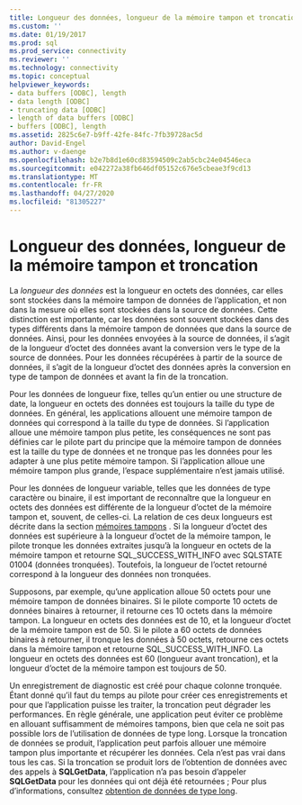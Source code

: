 ```yaml
---
title: Longueur des données, longueur de la mémoire tampon et troncation | Microsoft Docs
ms.custom: ''
ms.date: 01/19/2017
ms.prod: sql
ms.prod_service: connectivity
ms.reviewer: ''
ms.technology: connectivity
ms.topic: conceptual
helpviewer_keywords:
- data buffers [ODBC], length
- data length [ODBC]
- truncating data [ODBC]
- length of data buffers [ODBC]
- buffers [ODBC], length
ms.assetid: 2825c6e7-b9ff-42fe-84fc-7fb39728ac5d
author: David-Engel
ms.author: v-daenge
ms.openlocfilehash: b2e7b8d1e60cd83594509c2ab5cbc24e04546eca
ms.sourcegitcommit: e042272a38fb646df05152c676e5cbeae3f9cd13
ms.translationtype: MT
ms.contentlocale: fr-FR
ms.lasthandoff: 04/27/2020
ms.locfileid: "81305227"
---
```

# <a name="data-length-buffer-length-and-truncation"></a>Longueur des données, longueur de la mémoire tampon et troncation
La *longueur des données* est la longueur en octets des données, car elles sont stockées dans la mémoire tampon de données de l’application, et non dans la mesure où elles sont stockées dans la source de données. Cette distinction est importante, car les données sont souvent stockées dans des types différents dans la mémoire tampon de données que dans la source de données. Ainsi, pour les données envoyées à la source de données, il s’agit de la longueur d’octet des données avant la conversion vers le type de la source de données. Pour les données récupérées à partir de la source de données, il s’agit de la longueur d’octet des données après la conversion en type de tampon de données et avant la fin de la troncation.  
  
 Pour les données de longueur fixe, telles qu’un entier ou une structure de date, la longueur en octets des données est toujours la taille du type de données. En général, les applications allouent une mémoire tampon de données qui correspond à la taille du type de données. Si l’application alloue une mémoire tampon plus petite, les conséquences ne sont pas définies car le pilote part du principe que la mémoire tampon de données est la taille du type de données et ne tronque pas les données pour les adapter à une plus petite mémoire tampon. Si l’application alloue une mémoire tampon plus grande, l’espace supplémentaire n’est jamais utilisé.  
  
 Pour les données de longueur variable, telles que les données de type caractère ou binaire, il est important de reconnaître que la longueur en octets des données est différente de la longueur d’octet de la mémoire tampon et, souvent, de celles-ci. La relation de ces deux longueurs est décrite dans la section [mémoires tampons](../../../odbc/reference/develop-app/buffers.md) . Si la longueur d’octet des données est supérieure à la longueur d’octet de la mémoire tampon, le pilote tronque les données extraites jusqu’à la longueur en octets de la mémoire tampon et retourne SQL_SUCCESS_WITH_INFO avec SQLSTATE 01004 (données tronquées). Toutefois, la longueur de l’octet retourné correspond à la longueur des données non tronquées.  
  
 Supposons, par exemple, qu’une application alloue 50 octets pour une mémoire tampon de données binaires. Si le pilote comporte 10 octets de données binaires à retourner, il retourne ces 10 octets dans la mémoire tampon. La longueur en octets des données est de 10, et la longueur d’octet de la mémoire tampon est de 50. Si le pilote a 60 octets de données binaires à retourner, il tronque les données à 50 octets, retourne ces octets dans la mémoire tampon et retourne SQL_SUCCESS_WITH_INFO. La longueur en octets des données est 60 (longueur avant troncation), et la longueur d’octet de la mémoire tampon est toujours de 50.  
  
 Un enregistrement de diagnostic est créé pour chaque colonne tronquée. Étant donné qu’il faut du temps au pilote pour créer ces enregistrements et pour que l’application puisse les traiter, la troncation peut dégrader les performances. En règle générale, une application peut éviter ce problème en allouant suffisamment de mémoires tampons, bien que cela ne soit pas possible lors de l’utilisation de données de type long. Lorsque la troncation de données se produit, l’application peut parfois allouer une mémoire tampon plus importante et récupérer les données. Cela n’est pas vrai dans tous les cas. Si la troncation se produit lors de l’obtention de données avec des appels à **SQLGetData**, l’application n’a pas besoin d’appeler **SQLGetData** pour les données qui ont déjà été retournées ; Pour plus d’informations, consultez [obtention de données de type long](../../../odbc/reference/develop-app/getting-long-data.md).
